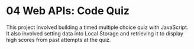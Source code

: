 # 04 Web APIs: Code Quiz

This project involved building a timed multiple choice quiz with JavaScript. It also involved setting data into Local Storage and retrieving it to display high scores from past attempts at the quiz.
